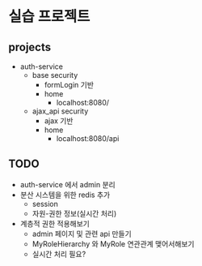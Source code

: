 # 실습 프로젝트

## projects
- auth-service
  - base security
    - formLogin 기반
    - home
      - localhost:8080/
  - ajax_api security
    - ajax 기반
    - home
      - localhost:8080/api
     
## TODO
- auth-service 에서 admin 분리
- 분산 시스템을 위한 redis 추가
  - session
  - 자원-권한 정보(실시간 처리)
- 계층적 권한 적용해보기
  - admin 페이지 및 관련 api 만들기 
  - MyRoleHierarchy 와 MyRole 연관관계 맺어서해보기
  - 실시간 처리 필요?
